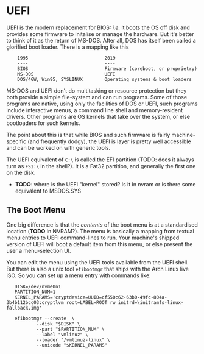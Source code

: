UEFI
====

UEFI is the modern replacement for BIOS: *i.e.* it boots the OS off disk and
provides some firmware to initalise or manage the hardware.  But it's better to
think of it as the return of MS-DOS.  After all, DOS has itself been called a
glorified boot loader.  There is a mapping like this


        1995                            2019
        ----                            ----
        BIOS                            Firmware (coreboot, or proprietry)
        MS-DOS                          UEFI
        DOS/4GW, Win95, SYSLINUX        Operating systems & boot loaders

MS-DOS and UEFI don't do multitasking or resource protection but they both
provide a simple file-system and can run programs.  Some of those programs are
native, using only the facilities of DOS or UEFI, such programs include
interactive menus, a command line shell and memory-resident drivers.  Other
programs are OS kernels that take over the system, or else bootloaders for such
kernels.

The point about this is that while BIOS and such firmware is fairly
machine-specific (and frequently dodgy), the UEFI is layer is pretty well
accessible and can be worked on with generic tools.

The UEFI equivalent of `C:\` is called the EFI partition (TODO: does it always
turn as `FS1:\` in the shell?).  It is a Fat32 partition, and generally the
first one on the disk.

* **TODO**: where is the UEFI "kernel" stored?  Is it in nvram or is there some
  equivalent to MSDOS.SYS

## The Boot Menu

One big difference is that the *contents* of the boot menu is at a standardised
location (**TODO** in NVRAM?).  The menu is basically a mapping from textual
menu entries to UEFI command-lines to run.  Your machine's shipped version of
UEFI will boot a default item from this menu, or else present the user a
menu-selection UI.

You can edit the menu using the UEFI tools available from the UEFI shell.  But
there is also a unix tool `efibootmgr` that ships with the Arch Linux live ISO.
So you can set up a menu entry with commands like:


       DISK=/dev/nvme0n1
       PARTITION_NUM=1
       KERNEL_PARAMS='cryptdevice=UUID=cf550c62-63b0-49fc-804a-3b4b112bcc03:cryptlvm root=LABEL=ROOT rw initrd=\initramfs-linux-fallback.img'

       efibootmgr --create  \
               --disk "$DISK" \
               --part "$PARTITION_NUM" \
               --label "vmlinuz" \
               --loader "/vmlinuz-linux" \
               --unicode "$KERNEL_PARAMS"


